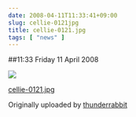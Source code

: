 ```yaml
---
date: 2008-04-11T11:33:41+09:00
slug: cellie-0121jpg
title: cellie-0121.jpg
tags: [ "news" ]
---
```


##11:33 Friday 11 April 2008


 [![](http://farm4.static.flickr.com/3134/2403990471_a29051d2c2.jpg)](http://www.flickr.com/photos/thunderrabbit/2403990471/)
   

 
  [cellie-0121.jpg](http://www.flickr.com/photos/thunderrabbit/2403990471/)
    

  Originally uploaded by [thunderrabbit](http://www.flickr.com/people/thunderrabbit/)
 




  

